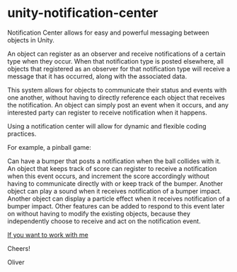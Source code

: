 # unity-notification-center

Notification Center allows for easy and powerful messaging between objects in Unity. 

An object can register as an observer and receive notifications of a certain type when they occur. 
When that notification type is posted elsewhere, all objects that registered as an observer for that notification type will receive a message that it has occurred, 
along with the associated data.

This system allows for objects to communicate their status and events with one another, 
without having to directly reference each object that receives the notification. An object can simply post an event when it occurs, 
and any interested party can register to receive notification when it happens.

Using a notification center will allow for dynamic and flexible coding practices. 

For example, a pinball game:

Can have a bumper that posts a notification when the ball collides with it. 
An object that keeps track of score can register to receive a notification when this event occurs, 
and increment the score accordingly without having to communicate directly with or keep track of the bumper. 
Another object can play a sound when it receives notification of a bumper impact. 
Another object can display a particle effect when it receives notification of a bumper impact. 
Other features can be added to respond to this event later on without having to modify the existing objects, 
because they independently choose to receive and act on the notification event.

<a href="https://www.upwork.com/fl/michellearias2" target="_blank">If you want to work with me</a>

Cheers!

Oliver
